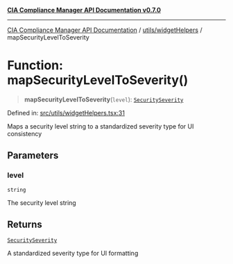 [**CIA Compliance Manager API Documentation v0.7.0**](../../../README.md)

***

[CIA Compliance Manager API Documentation](../../../modules.md) / [utils/widgetHelpers](../README.md) / mapSecurityLevelToSeverity

# Function: mapSecurityLevelToSeverity()

> **mapSecurityLevelToSeverity**(`level`): [`SecuritySeverity`](../type-aliases/SecuritySeverity.md)

Defined in: [src/utils/widgetHelpers.tsx:31](https://github.com/Hack23/cia-compliance-manager/blob/a904e43458f81faf7066f9da9fc149cc9f6e236d/src/utils/widgetHelpers.tsx#L31)

Maps a security level string to a standardized severity type for UI consistency

## Parameters

### level

`string`

The security level string

## Returns

[`SecuritySeverity`](../type-aliases/SecuritySeverity.md)

A standardized severity type for UI formatting
